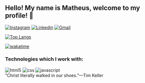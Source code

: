 ## Hello! My name is Matheus, welcome to my profile! 👋

[![Instagram](https://img.shields.io/badge/Instagram-E4405F?style=for-the-badge&logo=instagram&logoColor=white)](https://www.instagram.com/mmatheus.silvaa/) [![Linkedin](https://img.shields.io/badge/LinkedIn-0077B5?style=for-the-badge&logo=linkedin&logoColor=white)](https://www.linkedin.com/in/matheus-da-silva-melo-78a459223/) [![Gmail](https://img.shields.io/badge/Gmail-D14836?style=for-the-badge&logo=gmail&logoColor=white)](matheuscabal821@gmail.com)

<!-- [Matheus GitHub stats](https://github-readme-stats.vercel.app/api?username=MatheusBalcky&show_icons=true&theme=radical) -->


[![Top Langs](https://github-readme-stats.vercel.app/api/top-langs/?username=MatheusBalcky&layout=compact)](https://github.com/MatheusBalcky/github-readme-stats)

[![wakatime](https://wakatime.com/badge/user/9b93ee4e-7aba-41dd-b467-4aa22a90e7f5.svg)](https://wakatime.com/@9b93ee4e-7aba-41dd-b467-4aa22a90e7f5)

### Technologies which I work with:
<div style="display: inline-block">
    <img align="center" alt="html5" src="https://img.shields.io/badge/HTML-239120?style=for-the-badge&logo=html5&logoColor=white">
    <img align="center" alt="css" src="https://img.shields.io/badge/CSS-239120?&style=for-the-badge&logo=css3&logoColor=white">
    <img align="center" alt="javascript" src="https://img.shields.io/badge/JavaScript-F7DF1E?style=for-the-badge&logo=javascript&logoColor=black">
</div>
<br>
 “Christ literally walked in our shoes.”—Tim Keller








<!--
**MatheusBalcky/MatheusBalcky** is a ✨ _special_ ✨ repository because its `README.md` (this file) appears on your GitHub profile.

Here are some ideas to get you started:

- 🔭 I’m currently working on ...
- 🌱 I’m currently learning ...
- 👯 I’m looking to collaborate on ...
- 🤔 I’m looking for help with ...
- 💬 Ask me about ...
- 📫 How to reach me: ...
- 😄 Pronouns: ...
- ⚡ Fun fact: ...
-->

